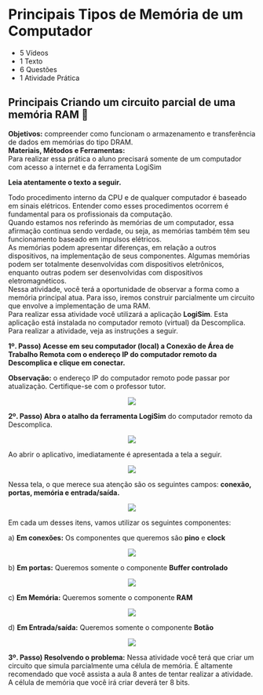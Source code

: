 # Principais Tipos de Memória de um Computador
- 5 Vídeos
- 1 Texto
- 6 Questões
- 1 Atividade Prática

## Principais Criando um circuito parcial de uma memória RAM 📝
**Objetivos:** compreender como funcionam o armazenamento e transferência de dados em memórias do tipo DRAM.<br>
**Materiais, Métodos e Ferramentas:**<br>
Para realizar essa prática o aluno precisará somente de um computador com acesso a internet e da ferramenta LogiSim

**Leia atentamente o texto a seguir.**

Todo procedimento interno da CPU e de qualquer computador é baseado em sinais elétricos. Entender como esses procedimentos ocorrem é fundamental para os profissionais da computação.<br>
Quando estamos nos referindo às memórias de um computador, essa afirmação continua sendo verdade, ou seja, as memórias também têm seu funcionamento baseado em impulsos elétricos.<br>
As memórias podem apresentar diferenças, em relação a outros dispositivos, na implementação de seus componentes. Algumas memórias podem ser totalmente desenvolvidas com dispositivos eletrônicos, enquanto outras podem ser desenvolvidas com dispositivos eletromagnéticos.<br>
Nessa atividade, você terá a oportunidade de observar a forma como a memória principal atua. Para isso, iremos construir parcialmente um circuito que envolve a implementação de uma RAM.<br>
Para realizar essa atividade você utilizará a aplicação **LogiSim**. Esta aplicação está instalada no computador remoto (virtual) da Descomplica.<br>
Para realizar a atividade, veja as instruções a seguir.

**1º. Passo) Acesse em seu computador (local) a Conexão de Área de Trabalho Remota com o endereço IP do computador remoto da Descomplica e clique em conectar.**

**Observação:** o endereço IP do computador remoto pode passar por atualização. Certifique-se com o professor tutor.

<p align="center"><img src="./images/conexao_de_area_de_trabalho_remota.png"></p>

**2º. Passo) Abra o atalho da ferramenta LogiSim** do computador remoto da Descomplica.

<p align="center"><img src="./images/logisim_atalho.png"></p>

Ao abrir o aplicativo, imediatamente é apresentada a tela a seguir.

<p align="center"><img src="./images/tela_aberta.png"></p>

Nessa tela, o que merece sua atenção são os seguintes campos: **conexão, portas, memória e entrada/saída.**

<p align="center"><img src="./images/etapas_da_execucao_de_instrucoes_1.png"></p>

Em cada um desses itens, vamos utilizar os seguintes componentes:

a) **Em conexões:** Os componentes que queremos são **pino** e **clock**

<p align="center"><img src="./images/etapas_da_execucao_de_instrucoes_2.png"></p>

b) **Em portas:** Queremos somente o componente **Buffer controlado**

<p align="center"><img src="./images/etapas_da_execucao_de_instrucoes_3.png"></p>

c) **Em Memória:** Queremos somente o componente **RAM**

<p align="center"><img src="./images/etapas_da_execucao_de_instrucoes_4.png"></p>

d) **Em Entrada/saída:** Queremos somente o componente **Botão**

<p align="center"><img src="./images/etapas_da_execucao_de_instrucoes_5.png"></p>

**3º. Passo) Resolvendo o problema:** Nessa atividade você terá que criar um circuito que simula parcialmente uma célula de memória. É altamente recomendado que você assista a aula 8 antes de tentar realizar a atividade. A célula de memória que você irá criar deverá ter 8 bits.